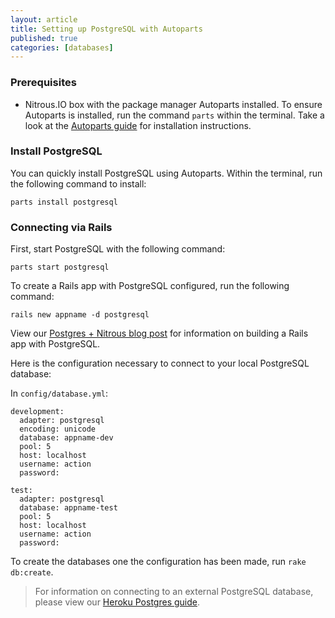 ```yaml
---
layout: article
title: Setting up PostgreSQL with Autoparts
published: true
categories: [databases]
---
```


### Prerequisites

* Nitrous.IO box with the package manager Autoparts installed. To ensure Autoparts is installed, run the command `parts` within the terminal. Take a look at the [Autoparts guide](/autoparts/) for installation instructions.

### Install PostgreSQL

You can quickly install PostgreSQL using Autoparts. Within the terminal, run the following command to install:

    parts install postgresql

### Connecting via Rails

First, start PostgreSQL with the following command:

    parts start postgresql

To create a Rails app with PostgreSQL configured, run the following command:

    rails new appname -d postgresql

View our [Postgres + Nitrous blog post](http://blog.nitrous.io/2013/02/11/postgres-action-io-3.html) for information on building a Rails app with PostgreSQL.

Here is the configuration necessary to connect to your local PostgreSQL database:

In `config/database.yml`:

    development:
      adapter: postgresql
      encoding: unicode
      database: appname-dev
      pool: 5
      host: localhost
      username: action
      password:

    test:
      adapter: postgresql
      database: appname-test
      pool: 5
      host: localhost
      username: action
      password:

To create the databases one the configuration has been made, run `rake db:create`.

>For information on connecting to an external PostgreSQL database, please view our [Heroku Postgres guide](/postgres/).
